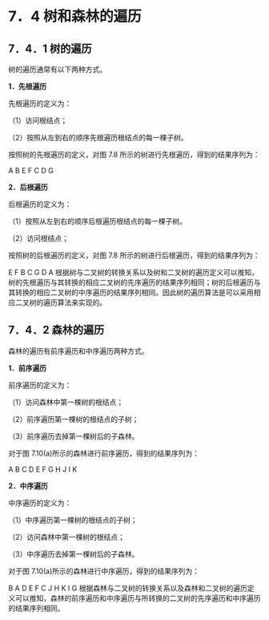 # 7．4 树和森林的遍历

## 7．4．1 树的遍历

树的遍历通常有以下两种方式。

**1．先根遍历**

先根遍历的定义为：

（1）访问根结点；

（2）按照从左到右的顺序先根遍历根结点的每一棵子树。

按照树的先根遍历的定义，对图 7.8 所示的树进行先根遍历，得到的结果序列为：

A B E F C D G

**2．后根遍历**

后根遍历的定义为：

（1）按照从左到右的顺序后根遍历根结点的每一棵子树。

（2）访问根结点；

按照树的后根遍历的定义，对图 7.8 所示的树进行后根遍历，得到的结果序列为：

E F B C G D A 根据树与二叉树的转换关系以及树和二叉树的遍历定义可以推知，树的先根遍历与其转换的相应二叉树的先序遍历的结果序列相同；树的后根遍历与其转换的相应二叉树的中序遍历的结果序列相同。因此树的遍历算法是可以采用相应二叉树的遍历算法来实现的。

## 7．4．2 森林的遍历

森林的遍历有前序遍历和中序遍历两种方式。

**1．前序遍历**

前序遍历的定义为：

（1）访问森林中第一棵树的根结点；

（2）前序遍历第一棵树的根结点的子树；

（3）前序遍历去掉第一棵树后的子森林。

对于图 7.10(a)所示的森林进行前序遍历，得到的结果序列为：

A B C D E F G H J I K

**2．中序遍历**

中序遍历的定义为：

（1）中序遍历第一棵树的根结点的子树；

（2）访问森林中第一棵树的根结点；

（3）中序遍历去掉第一棵树后的子森林。

对于图 7.10(a)所示的森林进行中序遍历，得到的结果序列为：

B A D E F C J H K I G 根据森林与二叉树的转换关系以及森林和二叉树的遍历定义可以推知，森林的前序遍历和中序遍历与所转换的二叉树的先序遍历和中序遍历的结果序列相同。